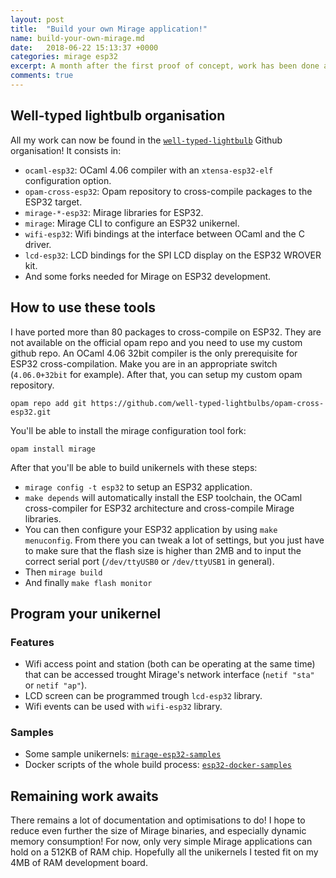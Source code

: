 ```yaml
---
layout: post
title:  "Build your own Mirage application!"
name: build-your-own-mirage.md
date:   2018-06-22 15:13:37 +0000
categories: mirage esp32
excerpt: A month after the first proof of concept, work has been done and here is how you can start to experiment with Mirage on ESP32 chips.
comments: true
---
```

## Well-typed lightbulb organisation

All my work can now be found in the [`well-typed-lightbulb`](https://github.com/well-typed-lightbulbs) Github organisation! It consists in:
* `ocaml-esp32`: OCaml 4.06 compiler with an `xtensa-esp32-elf` configuration option.
* `opam-cross-esp32`: Opam repository to cross-compile packages to the ESP32 target.
* `mirage-*-esp32`: Mirage libraries for ESP32.
* `mirage`: Mirage CLI to configure an ESP32 unikernel.
* `wifi-esp32`: Wifi bindings at the interface between OCaml and the C driver.
* `lcd-esp32`: LCD bindings for the SPI LCD display on the ESP32 WROVER kit.
* And some forks needed for Mirage on ESP32 development.

## How to use these tools

I have ported more than 80 packages to cross-compile on ESP32. They are not available on the official opam repo and you need to use my custom github repo.
An OCaml 4.06 32bit compiler is the only prerequisite for ESP32 cross-compilation. Make you are in an appropriate switch (`4.06.0+32bit` for example).
After that, you can setup my custom opam repository.
```
opam repo add git https://github.com/well-typed-lightbulbs/opam-cross-esp32.git
```
You'll be able to install the mirage configuration tool fork:
```
opam install mirage
```

After that you'll be able to build unikernels with these steps:
* `mirage config -t esp32` to setup an ESP32 application.
* `make depends` will automatically install the ESP toolchain, the OCaml cross-compiler for ESP32 architecture and cross-compile Mirage libraries.
* You can then configure your ESP32 application by using `make menuconfig`. From there you can tweak a lot of settings, but you just have to make sure that the flash size is higher than 2MB and to input the correct serial port (`/dev/ttyUSB0` or `/dev/ttyUSB1` in general).
* Then `mirage build`
* And finally `make flash monitor`

## Program your unikernel

### Features

* Wifi access point and station (both can be operating at the same time) that can be accessed trought Mirage's network interface (`netif "sta"` or `netif "ap"`).
* LCD screen can be programmed trough `lcd-esp32` library.
* Wifi events can be used with `wifi-esp32` library.

### Samples 

* Some sample unikernels: [`mirage-esp32-samples`](https://github.com/well-typed-lightbulbs/mirage-esp32-samples)
* Docker scripts of the whole build process: [`esp32-docker-samples`](https://github.com/well-typed-lightbulbs/esp32-docker-samples)

## Remaining work awaits

There remains a lot of documentation and optimisations to do! I hope to reduce even further the size of Mirage binaries, and especially dynamic memory consumption! For now, only very simple Mirage applications can hold on a 512KB of RAM chip. Hopefully all the unikernels I tested fit on my 4MB of RAM development board.
